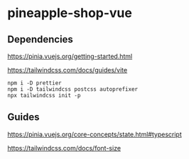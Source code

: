 # pineapple-shop-vue

## Dependencies

https://pinia.vuejs.org/getting-started.html

https://tailwindcss.com/docs/guides/vite

```shell
npm i -D prettier
npm i -D tailwindcss postcss autoprefixer
npx tailwindcss init -p
```

## Guides

https://pinia.vuejs.org/core-concepts/state.html#typescript

https://tailwindcss.com/docs/font-size
